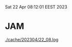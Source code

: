 Sat 22 Apr 08:12:01 EEST 2023
# JAM
<a href='./cache/202304/22_08.log'>./cache/202304/22_08.log</a>
